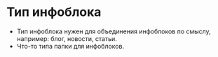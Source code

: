 # Тип инфоблока
- Тип инфоблока нужен для объединения инфоблоков по смыслу, например: блог, новости, статьи.
- Что-то типа папки для инфоблоков.
